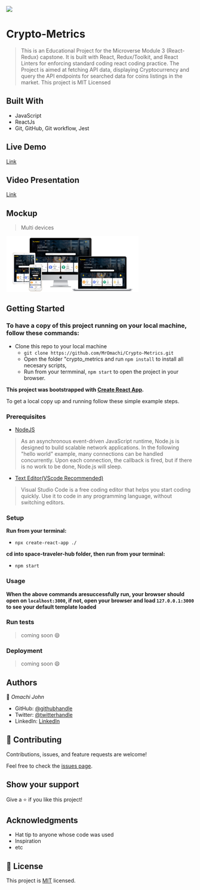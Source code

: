 ![](https://img.shields.io/badge/Microverse-blueviolet)

# Crypto-Metrics

> This is an Educational Project for the Microverse Module 3 (React-Redux) capstone. It is built with React, Redux/Toolkit, and React Linters for enforcing standard coding react coding practice. The Project is aimed at fetching API data, displaying Cryptocurrency and query the API endpoints for searched data for coins listings in the market. This project is MIT Licensed

## Built With

- JavaScript
- ReactJs
- Git, GitHub, Git workflow, Jest

## Live Demo

[Link](https://capable-cocada-8e58df.netlify.app/)

## Video Presentation

[Link](https://youtu.be/q-afXca_0fc)

## Mockup

> Multi devices

<img src="./src/images/all-devices-white.png" alt="mobile-image" width="355px" />

## Getting Started

### To have a copy of this project running on your local machine, follow these commands:

- Clone this repo to your local machine
  - `git clone https://github.com/MrOmachi/Crypto-Metrics.git `
  - Open the folder "crypto_metrics
    and run `npm install` to install all necesary scripts,
  - Run from your termminal, `npm start` to open the project in your browser.

**This project was bootstrapped with [Create React App](https://github.com/facebook/create-react-app).**

To get a local copy up and running follow these simple example steps.

### Prerequisites

- [NodeJS](https://nodejs.org/en/docs/)

> As an asynchronous event-driven JavaScript runtime, Node.js is designed to build scalable network applications. In the following "hello world" example, many connections can be handled concurrently. Upon each connection, the callback is fired, but if there is no work to be done, Node.js will sleep.

- [Text Editor(VScode Recommended)](https://code.visualstudio.com/)

> Visual Studio Code is a free coding editor that helps you start coding quickly. Use it to code in any programming language, without switching editors.

### Setup

**Run from your terminal:**

- `npx create-react-app ./`

**cd into space-traveler-hub folder, then run from your terminal:**

- `npm start`

### Usage

**When the above commands aresuccessfully run, your browser should open on `localhost:3000`, if not, open your browser and load `127.0.0.1:3000` to see your default template loaded**

### Run tests

> coming soon :smile:

### Deployment

> coming soon :smile:

## Authors

👤 _Omachi John_

- GitHub: [@githubhandle](https://github.com/MrOmachi)
- Twitter: [@twitterhandle](https://twitter.com/Mr_Omachi)
- LinkedIn: [LinkedIn](https://www.linkedin.com/mwlite/in/john-omachi-00446210b)

## 🤝 Contributing

Contributions, issues, and feature requests are welcome!

Feel free to check the [issues page](../../issues/).

## Show your support

Give a ⭐️ if you like this project!

## Acknowledgments

- Hat tip to anyone whose code was used
- Inspiration
- etc

## 📝 License

This project is [MIT](./MIT.md) licensed.
